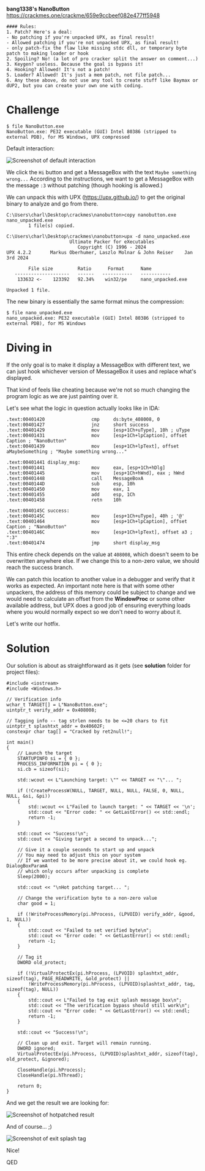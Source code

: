 **bang1338's NanoButton**  
<https://crackmes.one/crackme/659e9ccbeef082e477ff5948>

```
#### Rules:
1. Patch? Here's a deal: 
- No patching if you're unpacked UPX, as final result! 
- Allowed patching if you're not unpacked UPX, as final result! 
- only patch-fix the flaw like missing stdc dll, or temporary byte patch to making loader or hook
2. Spoiling? No! (a lot of pro cracker split the answer on comment...)
3. Keygen? useless. Because the goal is bypass it!
4. Hooking? Allowed! It's not a patch!
5. Loader? Allowed! It's just a mem patch, not file patch...
6. Any these above, do not use any tool to create stuff like Baymax or dUP2, but you can create your own one with coding.
```

# Challenge

```
$ file NanoButton.exe
NanoButton.exe: PE32 executable (GUI) Intel 80386 (stripped to external PDB), for MS Windows, UPX compressed
```

Default interaction:

![Screenshot of default interaction](screen1.png)


We click the ```Hi``` button and get a MessageBox with the text ```Maybe something wrong...```  According to the instructions, we want to get a MessageBox with the message ```:3``` without patching (though hooking is allowed.)

We can unpack this with UPX (<https://upx.github.io/>) to get the original binary to analyze and go from there.

```
C:\Users\charl\Desktop\crackmes\nanobutton>copy nanobutton.exe nano_unpacked.exe
        1 file(s) copied.

C:\Users\charl\Desktop\crackmes\nanobutton>upx -d nano_unpacked.exe
                       Ultimate Packer for eXecutables
                          Copyright (C) 1996 - 2024
UPX 4.2.2       Markus Oberhumer, Laszlo Molnar & John Reiser    Jan 3rd 2024

        File size         Ratio      Format      Name
   --------------------   ------   -----------   -----------
    133632 <-    123392   92.34%    win32/pe     nano_unpacked.exe

Unpacked 1 file.
```

The new binary is essentially the same format minus the compression:
```
$ file nano_unpacked.exe
nano_unpacked.exe: PE32 executable (GUI) Intel 80386 (stripped to external PDB), for MS Windows
```

# Diving in

If the only goal is to make it display a MessageBox with different text, we can just hook whichever version of MessageBox it uses and replace what's displayed.

That kind of feels like cheating because we're not so much changing the program logic as we are just painting over it.

Let's see what the logic in question actually looks like in IDA:
```
.text:00401420                 cmp     ds:byte_408008, 0
.text:00401427                 jnz     short success
.text:00401429                 mov     [esp+1Ch+uType], 10h ; uType
.text:00401431                 mov     [esp+1Ch+lpCaption], offset Caption ; "NanoButton"
.text:00401439                 mov     [esp+1Ch+lpText], offset aMaybeSomething ; "Maybe something wrong..."

.text:00401441 display_msg:
.text:00401441                 mov     eax, [esp+1Ch+hDlg]
.text:00401445                 mov     [esp+1Ch+hWnd], eax ; hWnd
.text:00401448                 call    MessageBoxA
.text:0040144D                 sub     esp, 10h
.text:00401450                 mov     eax, 1
.text:00401455                 add     esp, 1Ch
.text:00401458                 retn    10h

.text:0040145C success:
.text:0040145C                 mov     [esp+1Ch+uType], 40h ; '@'
.text:00401464                 mov     [esp+1Ch+lpCaption], offset Caption ; "NanoButton"
.text:0040146C                 mov     [esp+1Ch+lpText], offset a3 ; ":3"
.text:00401474                 jmp     short display_msg
```

This entire check depends on the value at ```408008```, which doesn't seem to be overwritten anywhere else. If we change this to a non-zero value, we should reach the success branch.

We can patch this location to another value in a debugger and verify that it works as expected.  An important note here is that with some other unpackers, the address of this memory could be subject to change and we would need to calculate an offset from the **WindowProc** or some other available address, but UPX does a good job of ensuring everything loads where you would normally expect so we don't need to worry about it.

Let's write our hotfix.

# Solution

Our solution is about as straightforward as it gets (see **solution** folder for project files):
```
#include <iostream>
#include <Windows.h>

// Verification info
wchar_t TARGET[] = L"NanoButton.exe";
uintptr_t verify_addr = 0x408008;

// Tagging info -- tag strlen needs to be <=20 chars to fit
uintptr_t splashtxt_addr = 0x40602F;
constexpr char tag[] = "Cracked by ret2null!";

int main()
{
	// Launch the target
	STARTUPINFO si = { 0 };
	PROCESS_INFORMATION pi = { 0 };
	si.cb = sizeof(si);

	std::wcout << L"Launching target: \"" << TARGET << "\"... ";

	if (!CreateProcessW(NULL, TARGET, NULL, NULL, FALSE, 0, NULL, NULL, &si, &pi))
	{
		std::wcout << L"Failed to launch target: " << TARGET << '\n';
		std::cout << "Error code: " << GetLastError() << std::endl;
		return -1;
	}

	std::cout << "Success!\n";
	std::cout << "Giving target a second to unpack...";

	// Give it a couple seconds to start up and unpack
	// You may need to adjust this on your system
	// If we wanted to be more precise about it, we could hook eg. DialogBoxParamA
	// which only occurs after unpacking is complete
	Sleep(2000);
		
	std::cout << "\nHot patching target... ";

	// Change the verification byte to a non-zero value
	char good = 1;

	if (!WriteProcessMemory(pi.hProcess, (LPVOID) verify_addr, &good, 1, NULL))
	{
		std::cout << "Failed to set verified byte\n";
		std::cout << "Error code: " << GetLastError() << std::endl;
		return -1;
	}

	// Tag it
	DWORD old_protect;

	if (!VirtualProtectEx(pi.hProcess, (LPVOID) splashtxt_addr, sizeof(tag), PAGE_READWRITE, &old_protect) ||
		!WriteProcessMemory(pi.hProcess, (LPVOID)splashtxt_addr, tag, sizeof(tag), NULL))
	{
		std::cout << L"Failed to tag exit splash message box\n";
		std::cout << "The verification bypass should still work\n";
		std::cout << "Error code: " << GetLastError() << std::endl;
		return -1;
	}

	std::cout << "Success!\n";

	// Clean up and exit. Target will remain running.
	DWORD ignored;
	VirtualProtectEx(pi.hProcess, (LPVOID)splashtxt_addr, sizeof(tag), old_protect, &ignored);

	CloseHandle(pi.hProcess);
	CloseHandle(pi.hThread);

	return 0;
}
```

And we get the result we are looking for:

![Screenshot of hotpatched result](screen2.png)

And of course... ;)

![Screenshot of exit splash tag](screen3.png)

Nice!

QED

